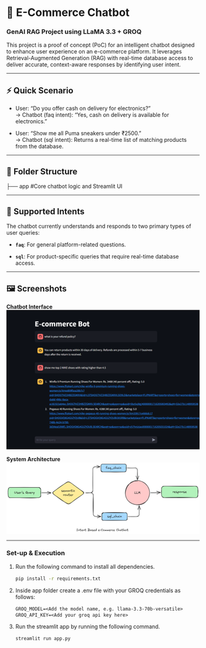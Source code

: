 # 💬 E-Commerce Chatbot  
### GenAI RAG Project using LLaMA 3.3 + GROQ

This project is a proof of concept (PoC) for an intelligent chatbot designed to enhance user experience on an e-commerce platform. It leverages Retrieval-Augmented Generation (RAG) with real-time database access to deliver accurate, context-aware responses by identifying user intent.

---

## ⚡ Quick Scenario

- User: “Do you offer cash on delivery for electronics?”  
  → Chatbot (faq intent): “Yes, cash on delivery is available for electronics.”

- User: “Show me all Puma sneakers under ₹2500.”  
  → Chatbot (sql intent): Returns a real-time list of matching products from the database.

---

## 📁 Folder Structure

├── app #Core chatbot logic and 
               Streamlit UI

---

## 🧠 Supported Intents

The chatbot currently understands and responds to two primary types of user queries:

- **`faq`**: For general platform-related questions.  
  

- **`sql`**: For product-specific queries that require real-time database access.  
  

---

## 🖼️ Screenshots

**Chatbot Interface**  
![Product Screenshot](resources/product-ss.png)

**System Architecture**  
![Architecture Diagram](resources/architecture-diagram.png)

---

### Set-up & Execution

1. Run the following command to install all dependencies. 

    ```bash
    pip install -r requirements.txt
    ```

1. Inside app folder create a .env file with your GROQ credentials as follows:
    ```text
    GROQ_MODEL=<Add the model name, e.g. llama-3.3-70b-versatile>
    GROQ_API_KEY=<Add your groq api key here>
    ```

1. Run the streamlit app by running the following command.

    ```bash
    streamlit run app.py
    ```
